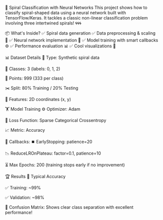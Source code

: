🧠 Spiral Classification with Neural Networks
This project shows how to classify spiral-shaped data using a neural network built with TensorFlow/Keras.
It tackles a classic non-linear classification problem involving three intertwined spirals! 🌀🌀🌀

📦 What's Inside?
✅ Spiral data generation
✅ Data preprocessing & scaling 🔄
✅ Neural network implementation 🤖
✅ Model training with smart callbacks ⚙️
✅ Performance evaluation 📊
✅ Cool visualizations 🎨

📊 Dataset Details
📌 Type: Synthetic spiral data

🎯 Classes: 3 (labels: 0, 1, 2)

🔢 Points: 999 (333 per class)

✂️ Split: 80% Training / 20% Testing

📍 Features: 2D coordinates (x, y)

🏋️ Model Training
⚙️ Optimizer: Adam

🧮 Loss Function: Sparse Categorical Crossentropy

📈 Metric: Accuracy

🧠 Callbacks:
⏹️ EarlyStopping: patience=20

📉 ReduceLROnPlateau: factor=0.1, patience=10

⏳ Max Epochs: 200 (training stops early if no improvement)

🏆 Results
📌 Typical Accuracy

✅ Training: ~99%

✅ Validation: ~98%

🧩 Confusion Matrix: Shows clear class separation with excellent performance!

